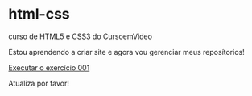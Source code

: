 # html-css
 curso de HTML5 e CSS3 do CursoemVideo

Estou aprendendo a criar site e agora vou gerenciar meus reposítorios!

<a href="https://lucasmaxcrema.github.io/html-css/exercícios/ex001/index.html">Executar o exercício 001</a>

Atualiza por favor!